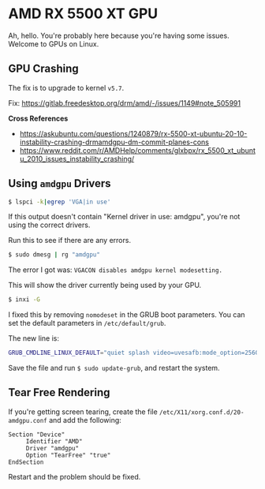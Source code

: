 # AMD RX 5500 XT GPU

Ah, hello. You're probably here because you're having some issues. Welcome to GPUs on Linux.

## GPU Crashing

The fix is to upgrade to kernel `v5.7`.

Fix: https://gitlab.freedesktop.org/drm/amd/-/issues/1149#note_505991

**Cross References**

- https://askubuntu.com/questions/1240879/rx-5500-xt-ubuntu-20-10-instability-crashing-drmamdgpu-dm-commit-planes-cons
- https://www.reddit.com/r/AMDHelp/comments/glxbpx/rx_5500_xt_ubuntu_2010_issues_instability_crashing/

## Using `amdgpu` Drivers

```bash
$ lspci -k|egrep 'VGA|in use'
```

If this output doesn't contain "Kernel driver in use: amdgpu", you're not using the correct drivers.

Run this to see if there are any errors.

```bash
$ sudo dmesg | rg "amdgpu"
```

The error I got was: `VGACON disables amdgpu kernel modesetting.`

This will show the driver currently being used by your GPU.

```bash
$ inxi -G
```

I fixed this by removing `nomodeset` in the GRUB boot parameters. You can set the default parameters in `/etc/default/grub`.

The new line is:

```bash
GRUB_CMDLINE_LINUX_DEFAULT="quiet splash video=uvesafb:mode_option=2560x1440-24,mtrr=3,scroll=ywrap"
```

Save the file and run `$ sudo update-grub`, and restart the system.

## Tear Free Rendering

If you're getting screen tearing, create the file `/etc/X11/xorg.conf.d/20-amdgpu.conf` and add the following:

```
Section "Device"
     Identifier "AMD"
     Driver "amdgpu"
     Option "TearFree" "true"
EndSection
```

Restart and the problem should be fixed.
